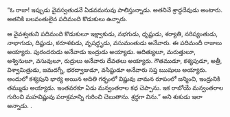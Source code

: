 ﻿“ఓ రాజా! ఇప్పుడు వైవస్వతుడనే ఏడవమనువు పాలిస్తున్నాడు. అతనినే శ్రాద్ధదేవుడు అంటారు. అతనికి బలవంతులైన పదిమంది కొడుకులు ఉన్నారు. 

ఆ వైవశ్వతుని పదిమంది కొడుకులూ ఇక్ష్వాకుడు, నభగుడు, ధృష్టుడు, శర్యాతి, నరిష్యంతుడు, నాభాగుడు, దిష్టుడు, కరూశకుడు, వృషద్ధృడు, వసుమంతుడు అనేవారు. ఈ పదిమందీ రాజులు అయ్యారు. పురందరుడు అనేవాడు ఇంద్రుడు అయ్యాడు. ఆదిత్యులూ, మరుత్తులూ, అశ్వినులూ, వసువులూ, రుద్రులు అనేవారు దేవతలు అయ్యారు. గౌతముడూ, కశ్యపుడూ, అత్రీ, విశ్వామిత్రుడు, జమదగ్నీ, భరద్వాజుడూ, వసిష్టుడూ అనేవారు సప్త ఋషులు అయ్యారు. అందులో కశ్యపుని భార్య అయిన అదితి గర్భంలో విష్ణువు వామన రూపంలో జన్మించి, ఇంద్రునికి తమ్ముడు అయ్యాడు. ఇంతవరకూ ఏడు మన్వంతరాల కధ చెప్పాను. ఇక రాబోయే మన్వంతరాల గురించి మహవిష్ణువు పరాక్రమాన్ని గురించి చెబుతాను. శ్రద్ధగా విను.” అని శుకుడు ఇలా అన్నాడు. . 

